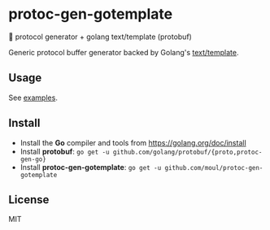# protoc-gen-gotemplate
:open_file_folder: protocol generator + golang text/template (protobuf)

Generic protocol buffer generator backed by Golang's [text/template](https://golang.org/pkg/text/template).

## Usage

See [examples](./examples).

## Install

* Install the **Go** compiler and tools from https://golang.org/doc/install
* Install **protobuf**: `go get -u github.com/golang/protobuf/{proto,protoc-gen-go}`
* Install **protoc-gen-gotemplate**: `go get -u github.com/moul/protoc-gen-gotemplate`

## License

MIT
